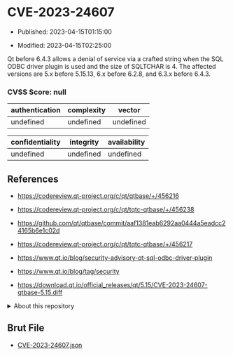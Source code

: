 # CVE-2023-24607

- Published: 2023-04-15T01:15:00

- Modified: 2023-04-15T02:25:00

Qt before 6.4.3 allows a denial of service via a crafted string when the SQL ODBC driver plugin is used and the size of SQLTCHAR is 4. The affected versions are 5.x before 5.15.13, 6.x before 6.2.8, and 6.3.x before 6.4.3.

### CVSS Score: **null**

| authentication | complexity | vector |
| --- | --- | --- |
| undefined | undefined | undefined |

| confidentiality | integrity | availability |
| --- | --- | --- |
| undefined | undefined | undefined |

## References

* https://codereview.qt-project.org/c/qt/qtbase/+/456216

* https://codereview.qt-project.org/c/qt/tqtc-qtbase/+/456238

* https://github.com/qt/qtbase/commit/aaf1381eab6292aa0444a5eadcc24165b6e1c02d

* https://codereview.qt-project.org/c/qt/tqtc-qtbase/+/456217

* https://www.qt.io/blog/security-advisory-qt-sql-odbc-driver-plugin

* https://www.qt.io/blog/tag/security

* https://download.qt.io/official_releases/qt/5.15/CVE-2023-24607-qtbase-5.15.diff

<details>
<summary>About this repository</summary> 

  This repository is part of the project [Live Hack CVE](https://github.com/Live-Hack-CVE). Main website can be found [www.live-hack.org](https://www.live-hack.org) 
  
  Made by [Sn0wAlice](https://github.com/Sn0wAlice) for the people that care about security and need to have a feed of the latest CVEs. Hope you enjoy it, don't forget to star the repo and follow me on [Twitter](https://twitter.com/Sn0wAlice) and [Github](https://github.com/Sn0wAlice). And that is my [personnal website](https://www.alice-snow.me/)

  - [Home Page](https://github.com/Live-Hack-CVE)
  - [Framework](https://github.com/Live-Hack-CVE/cve-framework)
  - [CVE database](https://github.com/Live-Hack-CVE/full_database)
  - [Changelog](https://github.com/Live-Hack-CVE/Changelog)
</details>

## Brut File

* [CVE-2023-24607.json](https://raw.githubusercontent.com/Live-Hack-CVE/full_database/main/cves/2023/CVE-2023-24607.json)

